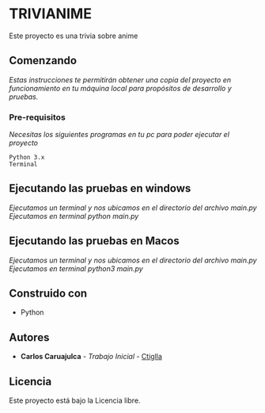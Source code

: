 # TRIVIANIME

Este proyecto es una trivia sobre anime

## Comenzando 

_Estas instrucciones te permitirán obtener una copia del proyecto en funcionamiento en tu máquina local para propósitos de desarrollo y pruebas._


### Pre-requisitos

_Necesitas los siguientes programas en tu pc para poder ejecutar el proyecto_

```
Python 3.x
Terminal
```

## Ejecutando las pruebas en windows

_Ejecutamos un terminal y nos ubicamos en el directorio del archivo main.py_
_Ejecutamos en terminal python main.py_

## Ejecutando las pruebas en Macos

_Ejecutamos un terminal y nos ubicamos en el directorio del archivo main.py_
_Ejecutamos en terminal python3 main.py_

## Construido con

* Python

## Autores

* **Carlos Caruajulca** - *Trabajo Inicial* - [Ctiglla](https://github.com/ctiglla/)

## Licencia 

Este proyecto está bajo la Licencia libre.
